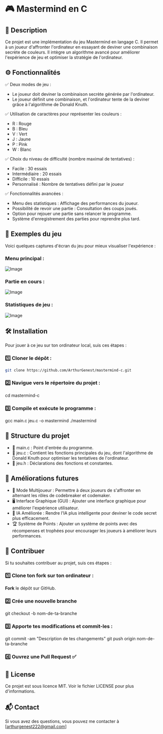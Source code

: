 # 🎮 Mastermind en C

## 🌟 Description
Ce projet est une implémentation du jeu Mastermind en langage C. Il permet à un joueur d'affronter l'ordinateur en essayant de deviner une combinaison secrète de couleurs. Il intègre un algorithme avancé pour améliorer l'expérience de jeu et optimiser la stratégie de l'ordinateur.

## ⚙️ Fonctionnalités

✅ Deux modes de jeu :
- Le joueur doit deviner la combinaison secrète générée par l'ordinateur.
- Le joueur définit une combinaison, et l'ordinateur tente de la deviner grâce à l'algorithme de Donald Knuth.

✅ Utilisation de caractères pour représenter les couleurs :
- R : Rouge
- B : Bleu
- V : Vert
- J : Jaune
- P : Pink
- W : Blanc

✅ Choix du niveau de difficulté (nombre maximal de tentatives) :
- Facile : 30 essais
- Intermédiaire : 20 essais
- Difficile : 10 essais
- Personnalisé : Nombre de tentatives défini par le joueur

✅ Fonctionnalités avancées :
- Menu des statistiques : Affichage des performances du joueur.
- Possibilité de revoir une partie : Consultation des coups joués.
- Option pour rejouer une partie sans relancer le programme.
- Système d'enregistrement des parties pour reprendre plus tard.

## 📸 Exemples du jeu

Voici quelques captures d'écran du jeu pour mieux visualiser l'expérience :

### **Menu principal** : 

![Image](https://github.com/user-attachments/assets/75ca799b-acf1-4ed8-9473-49ad09506528)

### **Partie en cours** :

![Image](https://github.com/user-attachments/assets/bc258014-c342-4f3f-bcfd-54935a463687)

### **Statistiques de jeu** :

![Image](https://github.com/user-attachments/assets/ec2ec2e9-e225-4bc0-93e3-2be895597f7b)

## 🛠 Installation

Pour jouer à ce jeu sur ton ordinateur local, suis ces étapes :

### 1️⃣ Cloner le dépôt : 
```bash
git clone https://github.com/ArthurGenest/mastermind-c.git
```
### 2️⃣ Navigue vers le répertoire du projet :
cd mastermind-c

### 3️⃣ Compile et exécute le programme :
gcc main.c jeu.c -o mastermind
./mastermind

## 📁 Structure du projet
- 📌 main.c : Point d'entrée du programme.
- 📌 jeu.c : Contient les fonctions principales du jeu, dont l'algorithme de Donald Knuth pour optimiser les tentatives de l'ordinateur.
- 📌 jeu.h : Déclarations des fonctions et constantes.

## 🔧  Améliorations futures
- 👥 Mode Multijoueur : Permettre à deux joueurs de s'affronter en alternant les rôles de codebreaker et codemaker.
- 🖥️ Interface Graphique (GUI) : Ajouter une interface graphique pour améliorer l'expérience utilisateur.
- 🤖 IA Améliorée : Rendre l'IA plus intelligente pour deviner le code secret plus efficacement.
- 🏆 Système de Points : Ajouter un système de points avec des récompenses et trophées pour encourager les joueurs à améliorer leurs performances.

## 📢 Contribuer

Si tu souhaites contribuer au projet, suis ces étapes :

### 1️⃣ Clone ton fork sur ton ordinateur :
**Fork** le dépôt sur GitHub.

### 2️⃣ Crée une nouvelle branche
git checkout -b nom-de-ta-branche

### 3️⃣ Apporte tes modifications et commit-les :
git commit -am "Description de tes changements"
git push origin nom-de-ta-branche

### 4️⃣ Ouvrez une Pull Request ✅

## 📜 License

Ce projet est sous licence MIT. Voir le fichier LICENSE pour plus d'informations.

## 📬  Contact

Si vous avez des questions, vous pouvez me contacter à [arthurgenest222@gmail.com]
